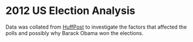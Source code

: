 # 2012 US Election Analysis
Data was collated from [HuffPost](https://elections.huffingtonpost.com/pollster) to investigate the factors that affected the polls and possibly why Barack Obama won the elections.
